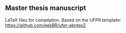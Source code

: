 ## Master thesis manuscript

LaTeX files for compilation. Based on the UFPR template: https://github.com/eekBR/ufpr-abntex2
